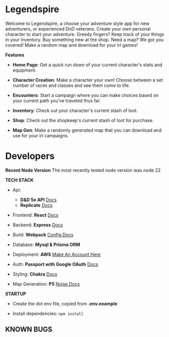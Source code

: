 # Legendspire

Welcome to Legendspire, a choose your adventure style app for new adventurers, or experienced DnD veterans. Create your own personal character to start your adventure. Greedy fingers? Keep track of your things in your inventory. Buy something new at the shop. Need a map? We got you covered! Make a random map and download for your irl games!

**Features**
- **Home Page**: Get a quick run down of your current character's stats and equipment.

- **Character Creation**: Make a character your own! Choose between a set number of races and classes and see them come to life.

- **Encounters**: Start a campaign where you can make choices based on your current path you've traveled thus far.

- **Inventory**: Check out your character's current stash of loot.

- **Shop**: Check out the shopkeep's current stash of loot for purchase.

- **Map Gen**: Make a randomly generated map that you can download and use for your irl campaigns.

# Developers

**Recent Node Version**
The most recently tested node version was node 22

**TECH STACK**
  - Api:
    - **D&D 5e API** [Docs](https://5e-bits.github.io/docs/)
    - **Replicate** [Docs](https://replicate.com/docs/)

  - Frontend: **React** [Docs](https://react.dev/)

  - Backend: **Express** [Docs](https://expressjs.com/en/4x/api.html)

  - Build: **Webpack** [Config Docs](https://webpack.js.org/configuration/)

  - Database: **Mysql & Prisma ORM**

  - Deployment: **AWS** [Make An Account Here](https://aws.amazon.com/free/?gclid=Cj0KCQjw8--2BhCHARIsAF_w1gxqy2n-xVXx_xy7dM4sYBu7QCjL7IfB_oLIrqY4XcT9CJ9VAIbVKbIaAlnlEALw_wcB&trk=7541ebd3-552d-4f98-9357-b542436aa66c&sc_channel=ps&ef_id=Cj0KCQjw8--2BhCHARIsAF_w1gxqy2n-xVXx_xy7dM4sYBu7QCjL7IfB_oLIrqY4XcT9CJ9VAIbVKbIaAlnlEALw_wcB:G:s&s_kwcid=AL!4422!3!651751058796!e!!g!!aws%20console!19852662149!145019243977&all-free-tier.sort-by=item.additionalFields.SortRank&all-free-tier.sort-order=asc&awsf.Free%20Tier%20Types=*all&awsf.Free%20Tier%20Categories=*all)

  - Auth: **Passport with Google OAuth** [Docs](https://www.passportjs.org/tutorials/google/)

  - Styling: **Chakra** [Docs](https://v2.chakra-ui.com/)

  - Map Generation: **P5** [Noise Docs](https://p5js.org/reference/p5/noise/)

**STARTUP**
- Create the dot env file, copied from **.env.example**

- Install dependencies: ```npm install```


**KNOWN BUGS**
-